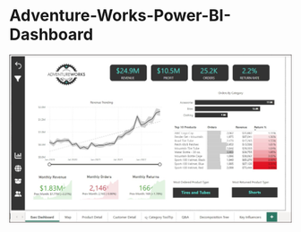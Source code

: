 # Adventure-Works-Power-BI-Dashboard
![AdventureWorks Report - Exec Dashboard](https://github.com/agujalwar/Adventure-Works-Power-BI-Dashboard/blob/main/AdventureWorks%20Report%20-%20Exec%20Dashboard.jpg)

